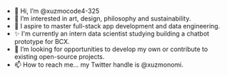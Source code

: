 - 👋 Hi, I’m @xuzmocode4-325
- 👀 I’m interested in art, design, philosophy and sustainability. 
- 🌱 I aspire to master full-stack app development and data engineering. 
- ✨ I'm currently an intern data scientist studying building a chatbot prototype for BCX. 
- 💞️ I’m looking for opportunities to develop my own or contribute to existing open-source projects. 
- 📫 How to reach me... my Twitter handle is @xuzmonomi.

<!---
xuzmocode4-325/xuzmocode4-325 is a ✨ special ✨ repository because its `README.md` (this file) appears on your GitHub profile.
You can click the Preview link to take a look at your changes.
--->
